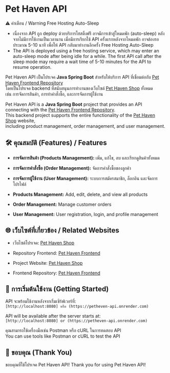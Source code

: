 # Pet Haven API

⚠️ คำเตือน / Warning
Free Hosting Auto-Sleep
- เนื่องจาก API ถูก deploy ด้วยบริการโฮสติ้งฟรี อาจมีการเข้าสู่โหมดพัก (auto-sleep) หลังจากไม่มีการใช้งานเป็นเวลานาน เมื่อมีการเรียกใช้ API ครั้งแรกหลังจากโหมดพัก อาจต้องรอประมาณ 5-10 นาที เพื่อให้ API กลับมาทำงานอีกครั้ง
Free Hosting Auto-Sleep
- The API is deployed using a free hosting service, which may enter an auto-sleep mode after being idle for a while. The first API call after the sleep mode may require a wait time of 5-10 minutes for the API to resume operation.

Pet Haven API เป็นโปรเจค **Java Spring Boot** สำหรับให้บริการ API ที่เชื่อมต่อกับ [Pet Haven Frontend Repository](https://github.com/Patiz-pao/pethaven-frontend)  
โดยเป็นโปรเจค backend ที่สนับสนุนการทำงานของเว็บไซต์ [Pet Haven Shop](https://pet-haven-shop.netlify.app) ทั้งหมด  
เช่น การจัดการสินค้า, การทำคำสั่งซื้อ, และการจัดการผู้ใช้งาน  

Pet Haven API is a **Java Spring Boot** project that provides an API connecting with the [Pet Haven Frontend Repository](https://github.com/Patiz-pao/pethaven-frontend).  
This backend project supports the entire functionality of the [Pet Haven Shop](https://pet-haven-shop.netlify.app) website,  
including product management, order management, and user management.

## 🛠 คุณสมบัติ (Features) / Features
- **การจัดการสินค้า (Products Management):** เพิ่ม, แก้ไข, ลบ และเรียกดูสินค้าทั้งหมด  
- **การจัดการคำสั่งซื้อ (Order Management):** จัดการคำสั่งซื้อของลูกค้า  
- **การจัดการผู้ใช้งาน (User Management):** ระบบการสมัครสมาชิก, ล็อกอิน และจัดการโปรไฟล์  

- **Products Management:** Add, edit, delete, and view all products  
- **Order Management:** Manage customer orders  
- **User Management:** User registration, login, and profile management  

## 🌐 เว็บไซต์ที่เกี่ยวข้อง / Related Websites
- เว็บไซต์โปรเจค: [Pet Haven Shop](https://pet-haven-shop.netlify.app)  
- Repository Frontend: [Pet Haven Frontend](https://github.com/Patiz-pao/pethaven-frontend)

- Project Website: [Pet Haven Shop](https://pet-haven-shop.netlify.app)  
- Frontend Repository: [Pet Haven Frontend](https://github.com/Patiz-pao/pethaven-frontend)

## 🚀 การเริ่มต้นใช้งาน (Getting Started)
API จะพร้อมใช้งานหลังจากเริ่มเซิร์ฟเวอร์ที่:  
`[http://localhost:8080] หรือ (https://petheven-api.onrender.com)`  

API will be available after the server starts at:  
`[http://localhost:8080] or (https://petheven-api.onrender.com)`

คุณสามารถใช้เครื่องมือเช่น Postman หรือ cURL ในการทดสอบ API  
You can use tools like Postman or cURL to test the API

## 🙏 ขอบคุณ (Thank You)
ขอบคุณที่ใช้โปรเจค Pet Haven API!
Thank you for using Pet Haven API!
